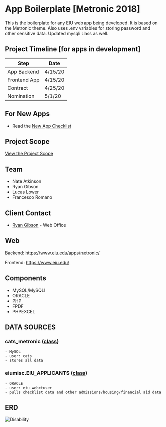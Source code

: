 # App Boilerplate [Metronic 2018]

This is the boilerplate for any EIU web app being developed. It is based on the Metronic theme. Also uses .env variables for storing password and other sensitive data. Updated mysqli class as well.

## Project Timeline [for apps in development]
| Step         | Date    |
|--------------|---------|
| App Backend  | 4/15/20 |
| Frontend App | 4/15/20 |
| Contract     | 4/25/20 |
| Nomination   | 5/1/20  |

## For New Apps
- Read the [New App Checklist](https://github.com/easternillinois/WebDocs/wiki/New-App-Checklist)

## Project Scope
[View the Project Scope](https://docs.google.com/document/d/17uk6JY1FiLgSw4u1UzaF9UywTK51LtSv9vFGgyx6rOI/edit#)

## Team
- Nate Atkinson
- Ryan Gibson
- Lucas Lower
- Francesco Romano

## Client Contact
- [Ryan Gibson](mailto:rwgibson@eiu.edu) - Web Office

## Web
Backend: 	https://www.eiu.edu/apps/metronic/

Frontend: 	https://www.eiu.edu/

## Components
- MySQL/MySQLI
- ORACLE
- PHP
- FPDF
- PHPEXCEL

## DATA SOURCES

### cats_metronic ([class](https://github.com/easternillinois/_AppBoilerplateMetronic/blob/main/include/mysqli_class.php))
	- MySQL
	- user: cats
	- stores all data
	
### eiumisc.EIU_APPLICANTS ([class](https://github.com/easternillinois/_AppBoilerplateMetronic/blob/main/include/oracle_class.php))
	- ORACLE
	- user: eiu_webctuser
	- pulls checklist data and other admissions/housing/financial aid data

## ERD
![Disability](https://github.com/easternillinois/disability-services/blob/main/_info/disability.png "Disability ERD")
